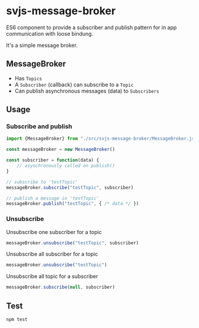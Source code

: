 # svjs-message-broker

ES6 component to provide a subscriber and publish pattern for in app communication with loose bindung.

It's a simple message broker.

## MessageBroker

- Has `Topics`
- A `Subscriber` (callback) can subscribe to a `Topic`
- Can publish asynchronous messages (data) to `Subscribers`

## Usage

### Subscribe and publish

```javascript
import {MessageBroker} from "./src/svjs-message-broker/MessageBroker.js"

const messageBroker = new MessageBroker()

const subscriber = function(data) {
    // asynchronously called on publish()  
}

// subscribe to 'testTopic'
messageBroker.subscribe("testTopic", subscriber)

// publish a message in 'testTopic'
messageBroker.publish("testTopic", { /* data */ })
```

### Unsubscribe

Unsubscribe one subscriber for a topic
```javascript
messageBroker.unsubscribe("testTopic", subscriber)
```

Unsubscribe all subscriber for a topic
```javascript
messageBroker.unsubscribe("testTopic")
```

Unsubscribe all topic for a subscriber
```javascript
messageBroker.subscribe(null, subscriber)
```

## Test

```bash
npm test
```
